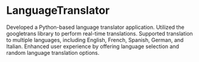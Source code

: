 # LanguageTranslator
Developed a Python-based language translator application. Utilized the googletrans library to perform real-time translations. Supported translation to multiple languages, including English, French, Spanish, German, and Italian. Enhanced user experience by offering language selection and random language translation options.
